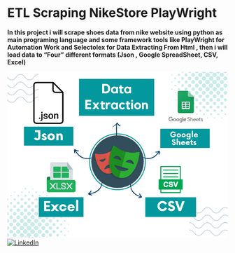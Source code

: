 # ETL Scraping NikeStore PlayWright

**In this project i will scrape shoes data from nike website using python as main programing language and some framework tools like PlayWright for Automation Work and Selectolex for Data Extracting From Html , then i will load data to “Four” different formats (Json , Google SpreadSheet, CSV, Excel)**

<img title="" src="Upwork_Nike_Shoes.png" alt="banner that says hussein mahmoud data scientist">

<a target="_blank" href="https://www.linkedin.com/in/hussein24mh/" target="_blank">
<img alt="LinkedIn" src="https://img.shields.io/badge/LinkedIn-0077B5.svg?&style=for-the-badge&logo=linkedin&logoColor=white" />
</a>
